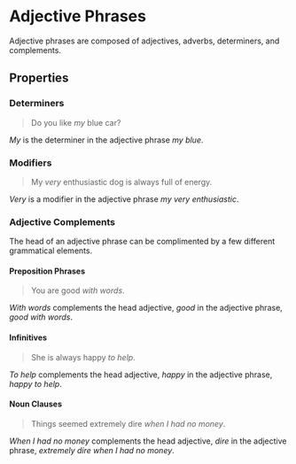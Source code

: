 # Adjective Phrases
<!-- +elementInfo -->
<!-- !adjectivePhrase -->
Adjective phrases are composed of adjectives, adverbs, determiners, and complements.
<!-- !adjectivePhrase -->

## Properties
<!-- +propertySummary -->

### Determiners
> Do you like *my* blue car?
<!-- .caption -->
*My* is the determiner in the adjective phrase *my blue*.

### Modifiers
> My *very* enthusiastic dog is always full of energy.
<!-- .caption -->
*Very* is a modifier in the adjective phrase *my very enthusiastic*.

### Adjective Complements
The head of an adjective phrase can be complimented by a few different grammatical elements.

#### Preposition Phrases
> You are good *with words*.
<!-- .caption -->
*With words* complements the head adjective, *good* in the adjective phrase, *good with words*.

#### Infinitives
> She is always happy *to help*.
<!-- .caption -->
*To help* complements the head adjective, *happy* in the adjective phrase, *happy to help*.

#### Noun Clauses
> Things seemed extremely dire *when I had no money*.
<!-- .caption -->
*When I had no money* complements the head adjective, *dire* in the adjective phrase, *extremely dire when I had no money*.